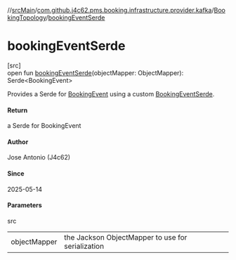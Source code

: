 //[srcMain](../../../index.md)/[com.github.j4c62.pms.booking.infrastructure.provider.kafka](../index.md)/[BookingTopology](index.md)/[bookingEventSerde](booking-event-serde.md)

# bookingEventSerde

[src]\
open fun [bookingEventSerde](booking-event-serde.md)(objectMapper: ObjectMapper): Serde&lt;BookingEvent&gt;

Provides a Serde for [BookingEvent](../../com.github.j4c62.pms.booking.domain.aggregate.event/-booking-event/index.md)
using a
custom [BookingEventSerde](../../com.github.j4c62.pms.booking.infrastructure.provider.kafka.serde/-booking-event-serde/index.md).

#### Return

a Serde for BookingEvent

#### Author

Jose Antonio (J4c62)

#### Since

2025-05-14

#### Parameters

src

|              |                                                   |
|--------------|---------------------------------------------------|
| objectMapper | the Jackson ObjectMapper to use for serialization |